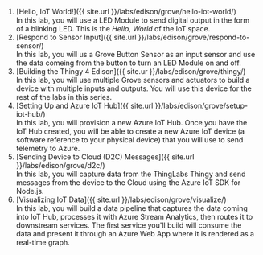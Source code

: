 1. [Hello, IoT World!]({{ site.url }}/labs/edison/grove/hello-iot-world/)<br/>In this lab, you will use a LED Module to send digital output in the form of a blinking LED. This is the _Hello, World_ of the IoT space.
2. [Respond to Sensor Input]({{ site.url }}/labs/edison/grove/respond-to-sensor/)<br/>In this lab, you will us a Grove Button Sensor as an input sensor and use the data comeing from the button to turn an LED Module on and off.
3. [Building the Thingy 4 Edison]({{ site.ur }}/labs/edison/grove/thingy/)<br/>In this lab, you will use multiple Grove sensors and actuators to build a device with multiple inputs and outputs. You will use this device for the rest of the labs in this series.
4. [Setting Up and Azure IoT Hub]({{ site.url }}/labs/edison/grove/setup-iot-hub/)<br/>In this lab, you will provision a new Azure IoT Hub. Once you have the IoT Hub created, you will be able to create a new Azure IoT device (a software reference to your physical device) that you will use to send telemetry to Azure.
5. [Sending Device to Cloud (D2C) Messages]({{ site.url }}/labs/edison/grove/d2c/)<br/>In this lab, you will capture data from the ThingLabs Thingy and send messages from the device to the Cloud using the Azure IoT SDK for Node.js.
6. [Visualizing IoT Data]({{ site.url }}/labs/edison/grove/visualize/)<br/>In this lab, you will build a data pipeline that captures the data coming into IoT Hub, processes it with Azure Stream Analytics, then routes it to downstream services. The first service you'll build will consume the data and present it through an Azure Web App where it is rendered as a real-time graph.
